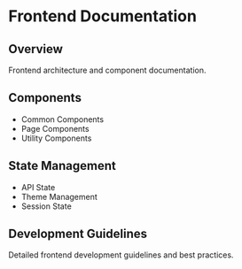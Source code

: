 # Frontend Documentation

## Overview
Frontend architecture and component documentation.

## Components
- Common Components
- Page Components
- Utility Components

## State Management
- API State
- Theme Management
- Session State

## Development Guidelines
Detailed frontend development guidelines and best practices.
